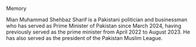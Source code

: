 Memory

Mian Muhammad Shehbaz Sharif is a Pakistani politician and businessman who has served as Prime Minister of Pakistan since March 2024, having previously served as the prime minister from April 2022 to August 2023. He has also served as the president of the Pakistan Muslim League.